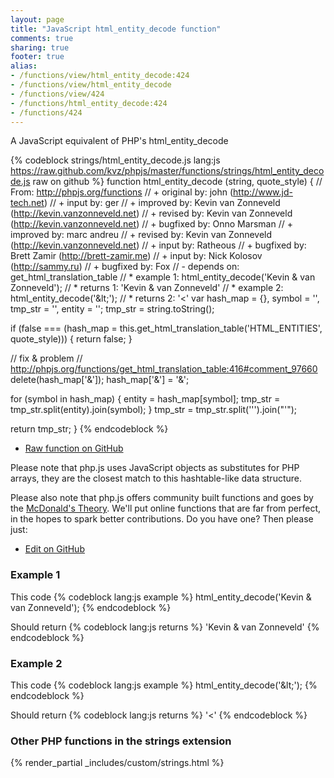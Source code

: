 ```yaml
---
layout: page
title: "JavaScript html_entity_decode function"
comments: true
sharing: true
footer: true
alias:
- /functions/view/html_entity_decode:424
- /functions/view/html_entity_decode
- /functions/view/424
- /functions/html_entity_decode:424
- /functions/424
---
```

<!-- Generated by Rakefile:build -->
A JavaScript equivalent of PHP's html_entity_decode

{% codeblock strings/html_entity_decode.js lang:js https://raw.github.com/kvz/phpjs/master/functions/strings/html_entity_decode.js raw on github %}
function html_entity_decode (string, quote_style) {
  // From: http://phpjs.org/functions
  // +   original by: john (http://www.jd-tech.net)
  // +      input by: ger
  // +   improved by: Kevin van Zonneveld (http://kevin.vanzonneveld.net)
  // +    revised by: Kevin van Zonneveld (http://kevin.vanzonneveld.net)
  // +   bugfixed by: Onno Marsman
  // +   improved by: marc andreu
  // +    revised by: Kevin van Zonneveld (http://kevin.vanzonneveld.net)
  // +      input by: Ratheous
  // +   bugfixed by: Brett Zamir (http://brett-zamir.me)
  // +      input by: Nick Kolosov (http://sammy.ru)
  // +   bugfixed by: Fox
  // -    depends on: get_html_translation_table
  // *     example 1: html_entity_decode('Kevin &amp; van Zonneveld');
  // *     returns 1: 'Kevin & van Zonneveld'
  // *     example 2: html_entity_decode('&amp;lt;');
  // *     returns 2: '&lt;'
  var hash_map = {},
    symbol = '',
    tmp_str = '',
    entity = '';
  tmp_str = string.toString();

  if (false === (hash_map = this.get_html_translation_table('HTML_ENTITIES', quote_style))) {
    return false;
  }

  // fix &amp; problem
  // http://phpjs.org/functions/get_html_translation_table:416#comment_97660
  delete(hash_map['&']);
  hash_map['&'] = '&amp;';

  for (symbol in hash_map) {
    entity = hash_map[symbol];
    tmp_str = tmp_str.split(entity).join(symbol);
  }
  tmp_str = tmp_str.split('&#039;').join("'");

  return tmp_str;
}
{% endcodeblock %}

 - [Raw function on GitHub](https://github.com/kvz/phpjs/blob/master/functions/strings/html_entity_decode.js)

Please note that php.js uses JavaScript objects as substitutes for PHP arrays, they are 
the closest match to this hashtable-like data structure. 

Please also note that php.js offers community built functions and goes by the 
[McDonald's Theory](https://medium.com/what-i-learned-building/9216e1c9da7d). We'll put online 
functions that are far from perfect, in the hopes to spark better contributions. 
Do you have one? Then please just: 

 - [Edit on GitHub](https://github.com/kvz/phpjs/edit/master/functions/strings/html_entity_decode.js)

### Example 1
This code
{% codeblock lang:js example %}
html_entity_decode('Kevin &amp; van Zonneveld');
{% endcodeblock %}

Should return
{% codeblock lang:js returns %}
'Kevin & van Zonneveld'
{% endcodeblock %}

### Example 2
This code
{% codeblock lang:js example %}
html_entity_decode('&amp;lt;');
{% endcodeblock %}

Should return
{% codeblock lang:js returns %}
'&lt;'
{% endcodeblock %}


### Other PHP functions in the strings extension
{% render_partial _includes/custom/strings.html %}
